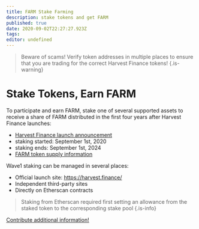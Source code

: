 ```yaml
---
title: FARM Stake Farming
description: stake tokens and get FARM
published: true
date: 2020-09-02T22:27:27.923Z
tags: 
editor: undefined
---
```


> Beware of scams! Verify token addresses in multiple places to ensure that you are trading for the correct Harvest Finance tokens!
{.is-warning}

# Stake Tokens, Earn FARM

To participate and earn FARM, stake one of several supported assets to receive a share of FARM distributed in the first four years after Harvest Finance launches:

- [Harvest Finance launch announcement](https://medium.com/harvest-finance/the-harvest-finance-project-338c3e5806fc)
- staking started: September 1st, 2020
- staking ends: September 1st, 2024
- [FARM token supply information](/supply)

Wave1 staking can be managed in several places:

- Official launch site: https://harvest.finance/
- Independent third-party sites
- Directly on Etherscan contracts

> Staking from Etherscan required first setting an allowance from the staked token to the corresponding stake pool
{.is-info}

[Contribute additional information!](/contribute)